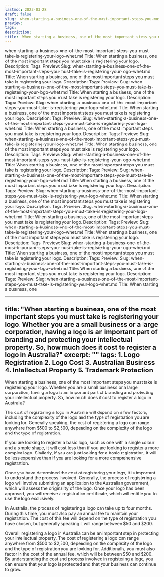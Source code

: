 ```yaml
---
lastmod: 2023-03-28
draft: false
slug:  when-starting-a-business-one-of-the-most-important-steps-you-must-take-is-registering-your-logo-whet.md
preview: 
tags: 
description: 
title:  When starting a business, one of the most important steps you must take is registering your logo.
---
```

when-starting-a-business-one-of-the-most-important-steps-you-must-take-is-registering-your-logo-whet.md
Title: When starting a business, one of the most important steps you must take is registering your logo.
Description:
Tags:
Preview:
Slug: when-starting-a-business-one-of-the-most-important-steps-you-must-take-is-registering-your-logo-whet.md
Title: When starting a business, one of the most important steps you must take is registering your logo.
Description:
Tags:
Preview:
Slug: when-starting-a-business-one-of-the-most-important-steps-you-must-take-is-registering-your-logo-whet.md
Title: When starting a business, one of the most important steps you must take is registering your logo.
Description:
Tags:
Preview:
Slug: when-starting-a-business-one-of-the-most-important-steps-you-must-take-is-registering-your-logo-whet.md
Title: When starting a business, one of the most important steps you must take is registering your logo.
Description:
Tags:
Preview:
Slug: when-starting-a-business-one-of-the-most-important-steps-you-must-take-is-registering-your-logo-whet.md
Title: When starting a business, one of the most important steps you must take is registering your logo.
Description:
Tags:
Preview:
Slug: when-starting-a-business-one-of-the-most-important-steps-you-must-take-is-registering-your-logo-whet.md
Title: When starting a business, one of the most important steps you must take is registering your logo.
Description:
Tags:
Preview:
Slug: when-starting-a-business-one-of-the-most-important-steps-you-must-take-is-registering-your-logo-whet.md
Title: When starting a business, one of the most important steps you must take is registering your logo.
Description:
Tags:
Preview:
Slug: when-starting-a-business-one-of-the-most-important-steps-you-must-take-is-registering-your-logo-whet.md
Title: When starting a business, one of the most important steps you must take is registering your logo.
Description:
Tags:
Preview:
Slug: when-starting-a-business-one-of-the-most-important-steps-you-must-take-is-registering-your-logo-whet.md
Title: When starting a business, one of the most important steps you must take is registering your logo.
Description:
Tags:
Preview:
Slug: when-starting-a-business-one-of-the-most-important-steps-you-must-take-is-registering-your-logo-whet.md
Title: When starting a business, one of the most important steps you must take is registering your logo.
Description:
Tags:
Preview:
Slug: when-starting-a-business-one-of-the-most-important-steps-you-must-take-is-registering-your-logo-whet.md
Title: When starting a business, one of the most important steps you must take is registering your logo.
Description:
Tags:
Preview:
Slug: when-starting-a-business-one-of-the-most-important-steps-you-must-take-is-registering-your-logo-whet.md
Title: When starting a business, one of the most important steps you must take is registering your logo.
Description:
Tags:
Preview:
Slug: when-starting-a-business-one-of-the-most-important-steps-you-must-take-is-registering-your-logo-whet.md
Title: When starting a business, one of the most important steps you must take is registering your logo.
Description:
Tags:
Preview:
Slug: when-starting-a-business-one-of-the-most-important-steps-you-must-take-is-registering-your-logo-whet.md
Title: When starting a business, one

---
title: "When starting a business, one of the most important steps you must take is registering your logo. Whether you are a small business or a large corporation, having a logo is an important part of branding and protecting your intellectual property. So, how much does it cost to register a logo in Australia?"
excerpt: ""
tags: 1. Logo Registration 
2. Logo Cost 
3. Australian Business 
4. Intellectual Property 
5. Trademark Protection
---

When starting a business, one of the most important steps you must take is registering your logo. Whether you are a small business or a large corporation, having a logo is an important part of branding and protecting your intellectual property. So, how much does it cost to register a logo in Australia?

The cost of registering a logo in Australia will depend on a few factors, including the complexity of the logo and the type of registration you are looking for. Generally speaking, the cost of registering a logo can range anywhere from $500 to $2,500, depending on the complexity of the logo and the type of registration. 

If you are looking to register a basic logo, such as one with a single colour and a simple shape, it will cost less than if you are looking to register a more complex logo. Similarly, if you are just looking for a basic registration, it will be less expensive than if you are looking for a more comprehensive registration.

Once you have determined the cost of registering your logo, it is important to understand the process involved. Generally, the process of registering a logo will involve submitting an application to the Australian government, which will assess the originality of the logo. Once your logo has been approved, you will receive a registration certificate, which will entitle you to use the logo exclusively.

In Australia, the process of registering a logo can take up to four months. During this time, you must also pay an annual fee to maintain your registration. The cost of this fee will depend on the type of registration you have chosen, but generally speaking it will range between $50 and $200.

Overall, registering a logo in Australia can be an important step in protecting your intellectual property. The cost of registering a logo can range anywhere from $500 to $2,500, depending on the complexity of the logo and the type of registration you are looking for. Additionally, you must also factor in the cost of the annual fee, which will be between $50 and $200. By understanding the cost and process involved in registering a logo, you can ensure that your logo is protected and that your business can continue to grow.